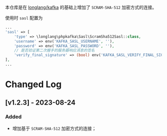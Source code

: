 本仓库是在 [longlang/kafka](https://github.com/swoole/phpkafka) 的基础上增加了 `SCRAM-SHA-512` 加密方式的连接。

使用时 `sasl` 配置为
```php
...
'sasl' => [
    'type' => \longlang\phpkafka\Sasl\ScramSha512Sasl::class,
    'username' => env('KAFKA_SASL_USERNAME', ''),
    'password' => env('KAFKA_SASL_PASSWORD', ''),
    // 是否验证第二次握手的服务器响应消息的签名
    'verify_final_signature' => (bool) env('KAFKA_SASL_VERIFY_FINAL_SIGNATURE', false),
],
...
```


# Changed Log
## [v1.2.3] - 2023-08-24
### Added
 - 增加基于 `SCRAM-SHA-512` 加密方式的连接；